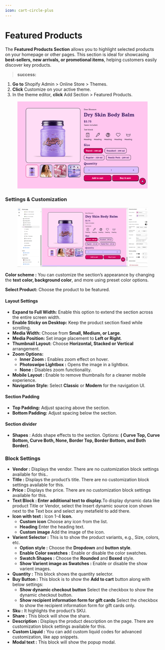 ```yaml
---
icon: cart-circle-plus
---
```


# Featured Products

The **Featured Products Section** allows you to highlight selected products on your homepage or other pages. This section is ideal for showcasing **best-sellers, new arrivals, or promotional items**, helping customers easily discover key products.

> **success:** 
1. **Go to** Shopify Admin > Online Store > Themes.
2. **Click** Customize on your active theme.
3. In the theme editor, **click** Add Section > Featured Products.


<figure><img src="../.gitbook/assets/featured--.png" alt=""><figcaption></figcaption></figure>

### **Settings & Customization**

<figure><img src="../.gitbook/assets/featured product.png" alt=""><figcaption></figcaption></figure>

**Color scheme :** You can customize the section’s appearance by changing the **text color, background color**, and more using preset color options.

**Select Product:** Choose the product to be featured.

#### **Layout Settings**

* **Expand to Full Width:** Enable this option to extend the section across the entire screen width.
* **Enable Sticky on Desktop:** Keep the product section fixed while scrolling.
* **Media Width:** Choose from **Small, Medium, or Large**.
* **Media Position:** Set image placement to **Left or Right**.
* **Thumbnail Layout:** Choose **Horizontal, Stacked or Vertical** arrangement.
* **Zoom Options:**
  * **Inner Zoom :** Enables zoom effect on hover.
  * **Photoswipe Lightbox :** Opens the image in a lightbox.
  * **None :** Disables zoom functionality.
* **Mobile Layout :** Enable to remove thumbnails for a cleaner mobile experience.
* **Navigation Style:** Select **Classic** or **Modern** for the navigation UI.

#### **Section Padding** <a href="#section-padding" id="section-padding"></a>

* **Top Padding:** Adjust spacing above the section.
* **Bottom Padding:** Adjust spacing below the section.

#### Section divider

* **Shapes** : Adds shape effects to the section. Options: **( Curve Top, Curve Bottom, Curve Both, None, Border Top, Border Bottom, and Both Border)**.

### **Block Settings**

* **Vendor :** Displays the vendor. There are no customization block settings available for this..&#x20;
* **Title :** Displays the product’s title. There are no customization block settings available for this.
* **Price :** Displays the price. There are no customization block settings available for this.
* **Text Block : Enter additional text to display.**&#x54;o display dynamic data like product Title or Vendor, select the Insert dynamic source icon shown next to the Text box and select any metafield to add there.
* **Icon with text :** Icon 1-4 **Icon.**&#x20;
  * **Custom icon** Choose any icon from the list.
  * **Heading** Enter the heading text.
  * **Custom image** Add the image of the icon.
* **Varient Selector :** This is to show the product variants, e.g., Size, colors, etc.
  * **Option style :** Choose the **Dropdown** and  **button style**.
  * **Enable Color swatches** : Enable or disable the color swatches.
  * **Swatch Shapes :** Choose the **Rounded** and  **Boxed** style.&#x20;
  * **Show Varient image as Swatches :** Enable or disable the show varient images.
* **Quantity :** This block shows the quantity selector.
* **Buy Button :** This block is to show the **Add to cart** button along with below settings:&#x20;
  * **Show dynamic checkout button** Select the checkbox to show the dynamic checkout button.
  * **Show recipient information form for gift cards** Select the checkbox to show the recipient information form for gift cards only.
* **Sku :** It highlights the product’s SKU.
* **Share :** This block will show the share.
* **Description :** Displays the product description on the page. There are customization block settings available for this.
* **Custom Liquid :** You can add custom liquid codes for advanced customization, like app snippets.
* **Modal text :** This block will show the popup modal.
